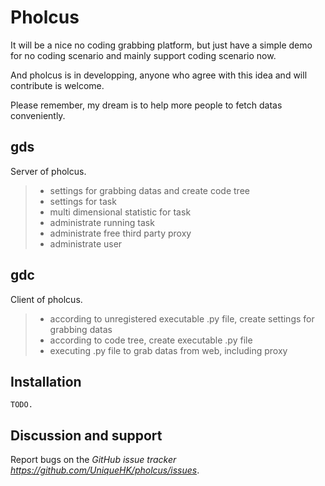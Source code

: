# Pholcus

It will be a nice no coding grabbing platform, but just have a simple demo for no coding scenario and mainly support coding scenario now.

And pholcus is in developping, anyone who agree with this idea and will contribute is welcome. 

Please remember, my dream is to help more people to fetch datas conveniently.

## gds

Server of pholcus.

>    - settings for grabbing datas and create code tree
>    - settings for task 
>    - multi dimensional statistic for task
>    - administrate running task
>    - administrate free third party proxy
>    - administrate user

## gdc

Client of pholcus.

>    - according to unregistered executable .py file, create settings for grabbing datas
>    - according to code tree, create executable .py file
>    - executing .py file to grab datas from web, including proxy 


## Installation

    TODO.

## Discussion and support

Report bugs on the *GitHub issue tracker <https://github.com/UniqueHK/pholcus/issues>*. 